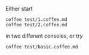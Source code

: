 Either start

    coffee test/1.coffee.md
    coffee test/2.coffee.md

in two different consoles, or try

    coffee test/basic.coffee.md
